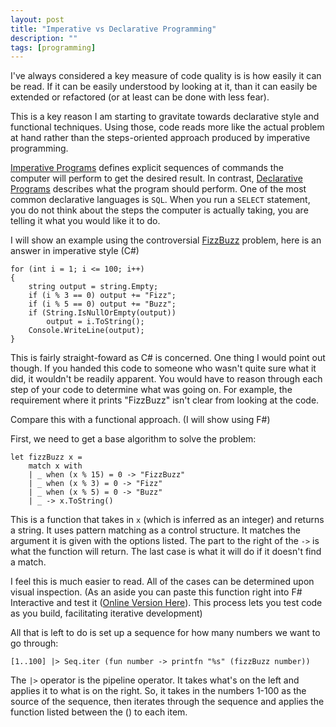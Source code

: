 ```yaml
---
layout: post
title: "Imperative vs Declarative Programming"
description: ""
tags: [programming]
---
```

I've always considered a key measure of code quality is is how easily it can be read. If it can be easily understood by looking at it, than it can easily be extended or refactored (or at least can be done with less fear).  

This is a key reason I am starting to gravitate towards declarative style and functional techniques. Using those, code reads more like the actual problem at hand rather than the steps-oriented approach produced by imperative programming.

[Imperative Programs](http://en.wikipedia.org/wiki/Imperative_programming) defines explicit sequences of commands the computer will perform to get the desired result.  In contrast, [Declarative Programs](http://en.wikipedia.org/wiki/Declarative_programming) describes what the program should perform.  One of the most common declarative languages is `SQL`.  When you run a `SELECT` statement, you do not think about the steps the computer is actually taking, you are telling it what you would like it to do.

I will show an example using the controversial [FizzBuzz](http://www.codinghorror.com/blog/2007/02/why-cant-programmers-program.html) problem, here is an answer in imperative style (C#)

	for (int i = 1; i <= 100; i++)
	{
		string output = string.Empty;
		if (i % 3 == 0) output += "Fizz";
		if (i % 5 == 0) output += "Buzz";
		if (String.IsNullOrEmpty(output)) 
			output = i.ToString();
		Console.WriteLine(output);
	}

This is fairly straight-foward as C# is concerned. One thing I would point out though. If you handed this code to someone who wasn't quite sure what it did, it wouldn't be readily apparent. You would have to reason through each step of your code to determine what was going on. For example, the requirement where it prints "FizzBuzz" isn't clear from looking at the code.


Compare this with a functional approach. (I will show using F#)

First, we need to get a base algorithm to solve the problem:

    let fizzBuzz x =
        match x with
        | _ when (x % 15) = 0 -> "FizzBuzz"
        | _ when (x % 3) = 0 -> "Fizz"
        | _ when (x % 5) = 0 -> "Buzz"
        | _ -> x.ToString()

This is a function that takes in `x` (which is inferred as an integer) and returns a string. It uses pattern matching as a control structure. It matches the argument it is given with the options listed.  The part to the right of the `->` is what the function will return.  The last case is what it will do if it doesn't find a match. 

I feel this is much easier to read. All of the cases can be determined upon visual inspection. (As an aside you can paste this function right into F# Interactive and test it ([Online Version Here](http://www.tryfsharp.org/Tutorials.aspx)). This process lets you test code as you build, facilitating iterative development)

All that is left to do is set up a sequence for how many numbers we want to go through:

    [1..100] |> Seq.iter (fun number -> printfn "%s" (fizzBuzz number))

The `|>` operator is the pipeline operator. It takes what's on the left and applies it to what is on the right. So, it takes in the numbers 1-100 as the source of the sequence, then iterates through the sequence and applies the function listed between the () to each item.